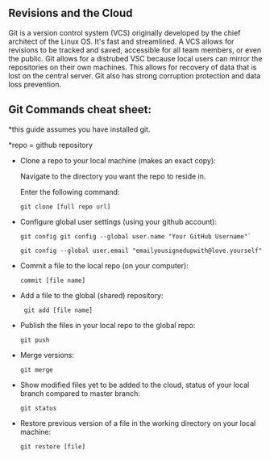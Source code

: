 ## Revisions and the Cloud

Git is a version control system (VCS) originally developed by the chief architect of the Linux OS. It's fast and streamlined. A VCS allows for revisions to be tracked and saved, accessible for all team members, or even the public. Git allows for a distrubed VSC because local users can mirror the repositories on their own machines. This allows for recovery of data that is lost on the central server. Git also has strong corruption protection and data loss prevention. 

## Git Commands cheat sheet:
*this guide assumes you have installed git. 

*repo = github repository

+ Clone a repo to your local machine (makes an exact copy):

   Navigate to the directory you want the repo to reside in. 

   Enter the following command:

      git clone [full repo url]

+ Configure global user settings (using your github account):

      git config git config --global user.name "Your GitHub Username"` 

      git config --global user.email "emailyousignedupwith@love.yourself" 

+ Commit a file to the local repo (on your computer): 

      commit [file name]

 + Add a file to the global (shared) repository:

        git add [file name]
 

+ Publish the files in your local repo to the global repo:
          
      git push

+ Merge versions:
    
      git merge 

+ Show modified files yet to be added to the cloud, status of your local branch compared to master branch: 

      git status 

+ Restore previous version of a file in the working directory on your local machine: 

      git restore [file]